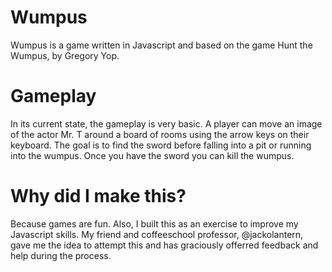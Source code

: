 # Wumpus

Wumpus is a game written in Javascript and based on the game Hunt the Wumpus, by Gregory Yop. 

# Gameplay

In its current state, the gameplay is very basic. A player can move an image of the actor Mr. T around a board of rooms using the arrow keys on their keyboard. The goal is to find the sword before falling into a pit or running into the wumpus. Once you have the sword you can kill the wumpus.

# Why did I make this? 

Because games are fun. Also, I built this as an exercise to improve my Javascript skills. My friend and coffeeschool professor, @jackolantern, gave me the idea to attempt this and has graciously offerred feedback and help during the process.
